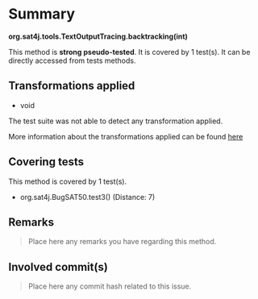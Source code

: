# Summary
**org.sat4j.tools.TextOutputTracing.backtracking(int)**

This method is **strong pseudo-tested**.
It is covered by 1 test(s). It can be directly accessed from tests methods.


## Transformations applied

- void


The test suite was not able to detect any transformation applied.

More information about the transformations applied can be found [here](https://github.com/STAMP-project/pitest-descartes)

## Covering tests
This method is covered by 1 test(s).
* org.sat4j.BugSAT50.test3() (Distance: 7)


## Remarks
> Place here any remarks you have regarding this method.

## Involved commit(s)

> Place here any commit hash related to this issue.

